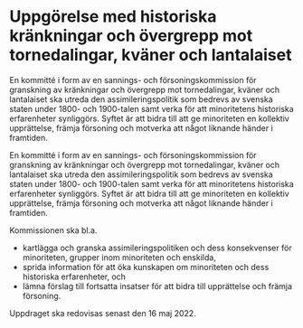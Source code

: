 # Uppgörelse med historiska kränkningar och övergrepp mot tornedalingar, kväner och lantalaiset

En kommitté i form av en sannings- och försoningskommission för granskning av kränkningar och övergrepp mot tornedalingar, kväner och lantalaiset ska utreda den assimileringspolitik som bedrevs av svenska staten under 1800- och 1900-talen samt verka för att minoritetens historiska erfarenheter synliggörs. Syftet är att bidra till att ge minoriteten en kollektiv
upprättelse, främja försoning och motverka att något liknande händer i framtiden.

En kommitté i form av en sannings- och försoningskommission för granskning av kränkningar och övergrepp mot tornedalingar, kväner och lantalaiset ska utreda den assimileringspolitik som bedrevs av svenska staten under 1800- och 1900-talen samt verka för att minoritetens historiska erfarenheter synliggörs. Syftet är att bidra till att ge minoriteten en kollektiv
upprättelse, främja försoning och motverka att något liknande händer i framtiden.

Kommissionen ska bl.a.

* kartlägga och granska assimileringspolitiken och dess konsekvenser för minoriteten, grupper inom minoriteten och enskilda,
* sprida information för att öka kunskapen om minoriteten och dess
historiska erfarenheter, och
* lämna förslag till fortsatta insatser för att bidra till upprättelse och främja försoning.

Uppdraget ska redovisas senast den 16 maj 2022.
